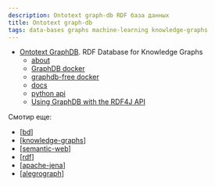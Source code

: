 ```yaml
---
description: Ontotext graph-db RDF база данных
title: Ontotext graph-db
tags: data-bases graphs machine-learning knowledge-graphs
---
```

- [Ontotext GraphDB](https://www.ontotext.com/products/graphdb/?ref=menu). RDF Database for Knowledge Graphs
  - [about](https://graphdb.ontotext.com/documentation/10.0/about-graphdb.html)
  - [GraphDB docker](https://hub.docker.com/r/ontotext/graphdb/)
  - [graphdb-free docker](https://hub.docker.com/r/khaller/graphdb-free)
  - [docs](https://graphdb.ontotext.com/documentation/10.0/index.html)
  - [python api](https://github.com/patzomir/graphdb-python-api)
  - [Using GraphDB with the RDF4J API](https://graphdb.ontotext.com/documentation/10.0/using-graphdb-with-the-rdf4j-api.html)

Смотир еще:

- [[bd]]
- [[knowledge-graphs]]
- [[semantic-web]]
- [[rdf]]
- [[apache-jena]]
- [[alegrograph]]

[//begin]: # "Autogenerated link references for markdown compatibility"
[bd]: ..%2Flists%2Fbd "Data Bases"
[knowledge-graphs]: ..%2Flists%2Fknowledge-graphs "Knowledge graphs"
[semantic-web]: semantic-web "Semantic web"
[rdf]: rdf "RDF"
[apache-jena]: apache-jena "Apache JENA"
[alegrograph]: alegrograph "Alegro graph"
[//end]: # "Autogenerated link references"
[//begin]: # "Autogenerated link references for markdown compatibility"
[bd]: ../lists/bd "Data Bases"
[knowledge-graphs]: ../lists/knowledge-graphs "Knowledge graphs"
[semantic-web]: semantic-web "Semantic web"
[rdf]: rdf "RDF"
[apache-jena]: apache-jena "Apache JENA"
[alegrograph]: alegrograph "Alegro graph"
[//end]: # "Autogenerated link references"